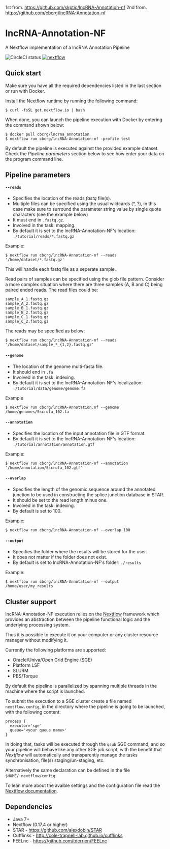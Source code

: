 1st from. https://github.com/skptic/lncRNA-Annotation-nf
2nd from. https://github.com/cbcrg/lncRNA-Annotation-nf

# lncRNA-Annotation-NF

A Nextflow implementation of a lncRNA Annotation Pipeline

![CircleCI status](https://circleci.com/gh/skptic/lncRNA-Annotation-nf.png?style=shield)
[![nextflow](https://img.shields.io/badge/nextflow-%E2%89%A50.17.3-brightgreen.svg)](http://nextflow.io)

## Quick start 

Make sure you have all the required dependencies listed in the last section or run with Docker.

Install the Nextflow runtime by running the following command:

    $ curl -fsSL get.nextflow.io | bash


When done, you can launch the pipeline execution with Docker by entering the command shown below:

    $ docker pull cbcrg/lncrna_annotation
    $ nextflow run cbcrg/lncRNA-Annotation-nf -profile test

By default the pipeline is executed against the provided example dataset. 
Check the *Pipeline parameters*  section below to see how enter your data on the program 
command line.     
    


## Pipeline parameters

#### `--reads` 
   
* Specifies the location of the reads *fastq* file(s).
* Multiple files can be specified using the usual wildcards (*, ?), in this case make sure to surround the parameter string
  value by single quote characters (see the example below)
* It must end in `.fastq.gz`.
* Involved in the task: mapping.
* By default it is set to the lncRNA-Annotation-NF's location: `./tutorial/reads/*.fastq.gz`

Example: 

    $ nextflow run cbcrg/lncRNA-Annotation-nf --reads '/home/dataset/*.fastq.gz'

This will handle each fastq file as a seperate sample.

Read pairs of samples can be specified using the glob file pattern. Consider a more complex situation where there are three samples (A, B and C) being paired ended reads. The read files could be:
    
    sample_A_1.fastq.gz
    sample_A_2.fastq.gz
    sample_B_1.fastq.gz
    sample_B_2.fastq.gz
    sample_C_1.fastq.gz
    sample_C_2.fastq.gz

The reads may be specified as below:

    $ nextflow run cbcrg/lncRNA-Annotation-nf --reads '/home/dataset/sample_*_{1,2}.fastq.gz'    

  
#### `--genome`

* The location of the genome multi-fasta file.
* It should end in `.fa`
* Involved in the task: indexing.
* By default it is set to the lncRNA-Annotation-NF's localization: `./tutorial/data/genome/genome.fa`

Example

    $ nextflow run cbcrg/lncRNA-Annotation.nf --genome /home/genomes/Sscrofa_102.fa


#### `--annotation`

* Specifies the location of the input annotation file in GTF format.
* By default it is set to the lncRNA-Annotation-NF's location: `./tutorial/annotation/annotation.gtf`

Example: 

    $ nextflow run cbcrg/lncRNA-Annotation-nf --annotation '/home/annotation/Sscrofa_102.gtf'

#### `--overlap`

* Specifies the length of the genomic sequence around the annotated junction to be used in constructing the splice junction database in STAR.
* It should be set to the read length minus one.
* Involved in the task: indexing.
* By default is set to 100. 

Example: 

    $ nextflow run cbcrg/lncRNA-Annotation-nf --overlap 100


#### `--output` 
   
* Specifies the folder where the results will be stored for the user.  
* It does not matter if the folder does not exist.
* By default is set to lncRNA-Annotation-NF's folder: `./results` 

Example: 

    $ nextflow run cbcrg/lncRNA-Annotation-nf --output /home/user/my_results 
  


## Cluster support

lncRNA-Annotation-NF execution relies on the [Nextflow](http://www.nextflow.io) framework which provides an 
abstraction between the pipeline functional logic and the underlying processing system.

Thus it is possible to execute it on your computer or any cluster resource
manager without modifying it.

Currently the following platforms are supported:

  + Oracle/Univa/Open Grid Engine (SGE)
  + Platform LSF
  + SLURM
  + PBS/Torque


By default the pipeline is parallelized by spanning multiple threads in the machine where the script is launched.

To submit the execution to a SGE cluster create a file named `nextflow.config`, in the directory
where the pipeline is going to be launched, with the following content:

    process {
      executor='sge'
      queue='<your queue name>'
    }

In doing that, tasks will be executed through the `qsub` SGE command, and so your pipeline will behave like any
other SGE job script, with the benefit that *Nextflow* will automatically and transparently manage the tasks
synchronisation, file(s) staging/un-staging, etc.

Alternatively the same declaration can be defined in the file `$HOME/.nextflow/config`.

To lean more about the avaible settings and the configuration file read the 
[Nextflow documentation](http://www.nextflow.io/docs/latest/config.html).
  
  
Dependencies 
------------

 * Java 7+ 
 * Nextflow (0.17.4 or higher)
 * STAR - https://github.com/alexdobin/STAR
 * Cufflinks - http://cole-trapnell-lab.github.io/cufflinks
 * FEELnc - https://github.com/tderrien/FEELnc

